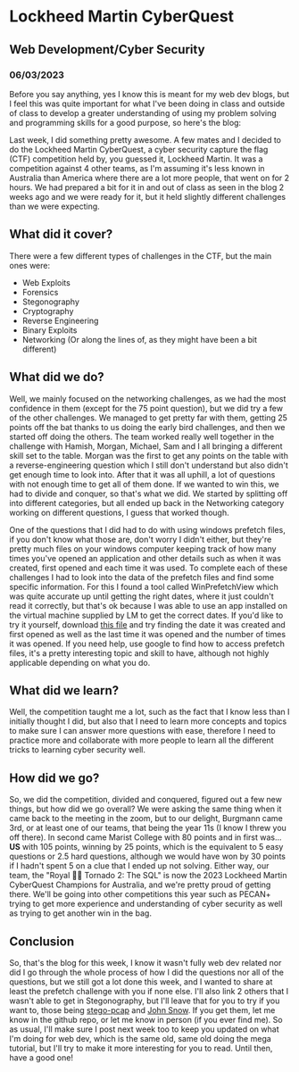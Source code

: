 # Lockheed Martin CyberQuest
## Web Development/Cyber Security
### 06/03/2023

Before you say anything, yes I know this is meant for my web dev blogs, but I feel this was quite important for what I've been doing in class and outside of class to develop a greater understanding of using my problem solving and programming skills for a good purpose, so here's the blog:

Last week, I did something pretty awesome. A few mates and I decided to do the Lockheed Martin CyberQuest, a cyber security capture the flag (CTF) competition held by, you guessed it, Lockheed Martin. It was a competition against 4 other teams, as I'm assuming it's less known in Australia than America where there are a lot more people, that went on for 2 hours. We had prepared a bit for it in and out of class as seen in the blog 2 weeks ago and we were ready for it, but it held slightly different challenges than we were expecting.

## What did it cover?
There were a few different types of challenges in the CTF, but the main ones were:
- Web Exploits
- Forensics
- Stegonography
- Cryptography
- Reverse Engineering
- Binary Exploits
- Networking
(Or along the lines of, as they might have been a bit different)

## What did we do?
Well, we mainly focused on the networking challenges, as we had the most confidence in them (except for the 75 point question), but we did try a few of the other challenges. We managed to get pretty far with them, getting 25 points off the bat thanks to us doing the early bird challenges, and then we started off doing the others. The team worked really well together in the challenge with Hamish, Morgan, Michael, Sam and I all bringing a different skill set to the table. Morgan was the first to get any points on the table with a reverse-engineering question which I still don't understand but also didn't get enough time to look into. After that it was all uphill, a lot of questions with not enough time to get all of them done. If we wanted to win this, we had to divide and conquer, so that's what we did. We started by splitting off into different categories, but all ended up back in the Networking category working on different questions, I guess that worked though.

One of the questions that I did had to do with using windows prefetch files, if you don't know what those are, don't worry I didn't either, but they're pretty much files on your windows computer keeping track of how many times you've opened an application and other details such as when it was created, first opened and each time it was used. To complete each of these challenges I had to look into the data of the prefetch files and find some specific information. For this I found a tool called WinPrefetchView which was quite accurate up until getting the right dates, where it just couldn't read it correctly, but that's ok because I was able to use an app installed on the virtual machine supplied by LM to get the correct dates. If you'd like to try it yourself, download <a href='./references/7ZFM.EXE-56DE4F9A.pf' download>this file</a> and try finding the date it was created and first opened as well as the last time it was opened and the number of times it was opened. If you need help, use google to find how to access prefetch files, it's a pretty interesting topic and skill to have, although not highly applicable depending on what you do.

## What did we learn?
Well, the competition taught me a lot, such as the fact that I know less than I initially thought I did, but also that I need to learn more concepts and topics to make sure I can answer more questions with ease, therefore I need to practice more and collaborate with more people to learn all the different tricks to learning cyber security well.

## How did we go?
So, we did the competition, divided and conquered, figured out a few new things, but how did we go overall? We were asking the same thing when it came back to the meeting in the zoom, but to our delight, Burgmann came 3rd, or at least one of our teams, that being the year 11s (I know I threw you off there). In second came Marist College with 80 points and in first was... **US** with 105 points, winning by 25 points, which is the equivalent to 5 easy questions or 2.5 hard questions, although we would have won by 30 points if I hadn't spent 5 on a clue that I ended up not solving. Either way, our team, the "Royal 🤨🤨 Tornado 2: The SQL" is now the 2023 Lockheed Martin CyberQuest Champions for Australia, and we're pretty proud of getting there. We'll be going into other competitions this year such as PECAN+ trying to get more experience and understanding of cyber security as well as trying to get another win in the bag.

## Conclusion
So, that's the blog for this week, I know it wasn't fully web dev related nor did I go through the whole process of how I did the questions nor all of the questions, but we still got a lot done this week, and I wanted to share at least the prefetch challenge with you if none else. I'll also link 2 others that I wasn't able to get in Stegonography, but I'll leave that for you to try if you want to, those being <a href='./references/stego-pcap.zip' download>stego-pcap</a> and <a href='./references/JohnSnowFull.zip' download>John Snow</a>. If you get them, let me know in the github repo, or let me know in person (if you ever find me). So as usual, I'll make sure I post next week too to keep you updated on what I'm doing for web dev, which is the same old, same old doing the mega tutorial, but I'll try to make it more interesting for you to read. Until then, have a good one!